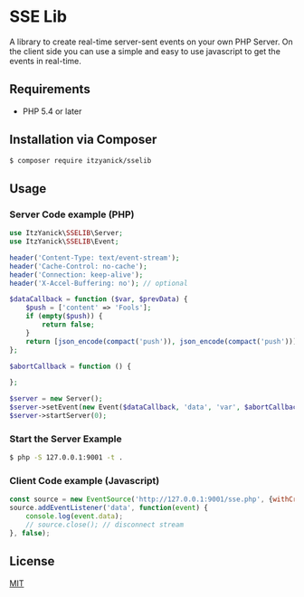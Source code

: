 SSE Lib
======

A library to create real-time server-sent events on your own PHP Server. On the client side you can use a simple and easy to use javascript to get the events in real-time.

## Requirements

* PHP 5.4 or later

## Installation via Composer

```bash
$ composer require itzyanick/sselib
```

## Usage

### Server Code example (PHP)

```PHP
use ItzYanick\SSELIB\Server;
use ItzYanick\SSELIB\Event;

header('Content-Type: text/event-stream');
header('Cache-Control: no-cache');
header('Connection: keep-alive');
header('X-Accel-Buffering: no'); // optional

$dataCallback = function ($var, $prevData) {
    $push = ['content' => 'Fools'];
    if (empty($push)) {
        return false;
    }
    return [json_encode(compact('push')), json_encode(compact('push'))];
};

$abortCallback = function () {

};

$server = new Server();
$server->setEvent(new Event($dataCallback, 'data', 'var', $abortCallback));
$server->startServer(0);
```

### Start the Server Example

```bash
$ php -S 127.0.0.1:9001 -t .
```

### Client Code example (Javascript)

```Javascript
const source = new EventSource('http://127.0.0.1:9001/sse.php', {withCredentials:true});
source.addEventListener('data', function(event) {
    console.log(event.data);
    // source.close(); // disconnect stream
}, false);
```

## License

[MIT](https://github.com/itzyanick/sselib/blob/master/LICENSE)

